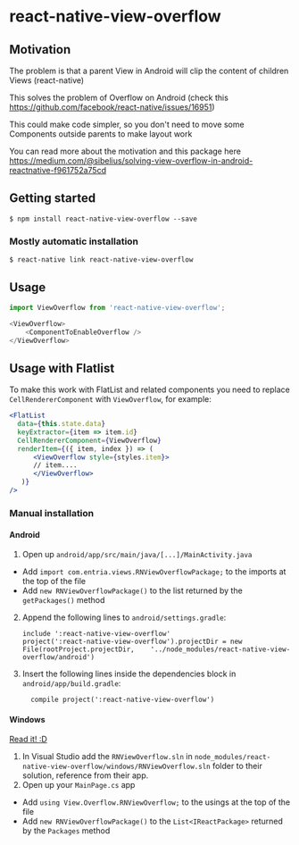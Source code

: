 # react-native-view-overflow

## Motivation

The problem is that a parent View in Android will clip the content of children Views (react-native)

This solves the problem of Overflow on Android (check this https://github.com/facebook/react-native/issues/16951)

This could make code simpler, so you don't need to move some Components outside parents to make layout work

You can read more about the motivation and this package here https://medium.com/@sibelius/solving-view-overflow-in-android-reactnative-f961752a75cd

## Getting started

`$ npm install react-native-view-overflow --save`

### Mostly automatic installation

`$ react-native link react-native-view-overflow`

## Usage
```javascript
import ViewOverflow from 'react-native-view-overflow';

<ViewOverflow>
    <ComponentToEnableOverflow />
</ViewOverflow>

```

## Usage with Flatlist
To make this work with FlatList and related components you need to replace `CellRendererComponent` with `ViewOverflow`, for example:

```jsx
<FlatList
  data={this.state.data}
  keyExtractor={item => item.id}
  CellRendererComponent={ViewOverflow}  
  renderItem={({ item, index }) => (
      <ViewOverflow style={styles.item}>
      // item....
      </ViewOverflow>
   )}
/>
```

### Manual installation

#### Android

1. Open up `android/app/src/main/java/[...]/MainActivity.java`
  - Add `import com.entria.views.RNViewOverflowPackage;` to the imports at the top of the file
  - Add `new RNViewOverflowPackage()` to the list returned by the `getPackages()` method
2. Append the following lines to `android/settings.gradle`:
  	```
  	include ':react-native-view-overflow'
  	project(':react-native-view-overflow').projectDir = new File(rootProject.projectDir, 	'../node_modules/react-native-view-overflow/android')
  	```
3. Insert the following lines inside the dependencies block in `android/app/build.gradle`:
  	```
      compile project(':react-native-view-overflow')
  	```

#### Windows
[Read it! :D](https://github.com/ReactWindows/react-native)

1. In Visual Studio add the `RNViewOverflow.sln` in `node_modules/react-native-view-overflow/windows/RNViewOverflow.sln` folder to their solution, reference from their app.
2. Open up your `MainPage.cs` app
  - Add `using View.Overflow.RNViewOverflow;` to the usings at the top of the file
  - Add `new RNViewOverflowPackage()` to the `List<IReactPackage>` returned by the `Packages` method

